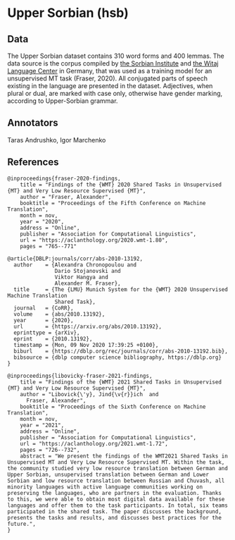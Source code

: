 # Upper Sorbian (hsb)

## Data
The Upper Sorbian dataset contains 310 word forms and 400 lemmas. The data source is the corpus compiled by [the Sorbian Institute](https://www.serbski-institut.de/en/Institute/) and [the Witaj Language Center](https://www.witaj-sprachzentrum.de/) in Germany, that was used as a training model for an unsupervised MT task (Fraser, 2020). All conjugated parts of speech existing in the language are presented in the dataset. Adjectives, when plural or dual, are marked with case only, otherwise have gender marking, according to Upper-Sorbian grammar.

## Annotators
Taras Andrushko, Igor Marchenko



## References
```
@inproceedings{fraser-2020-findings,
    title = "Findings of the {WMT} 2020 Shared Tasks in Unsupervised {MT} and Very Low Resource Supervised {MT}",
    author = "Fraser, Alexander",
    booktitle = "Proceedings of the Fifth Conference on Machine Translation",
    month = nov,
    year = "2020",
    address = "Online",
    publisher = "Association for Computational Linguistics",
    url = "https://aclanthology.org/2020.wmt-1.80",
    pages = "765--771"
    
@article{DBLP:journals/corr/abs-2010-13192,
  author    = {Alexandra Chronopoulou and
               Dario Stojanovski and
               Viktor Hangya and
               Alexander M. Fraser},
  title     = {The {LMU} Munich System for the {WMT} 2020 Unsupervised Machine Translation
               Shared Task},
  journal   = {CoRR},
  volume    = {abs/2010.13192},
  year      = {2020},
  url       = {https://arxiv.org/abs/2010.13192},
  eprinttype = {arXiv},
  eprint    = {2010.13192},
  timestamp = {Mon, 09 Nov 2020 17:39:25 +0100},
  biburl    = {https://dblp.org/rec/journals/corr/abs-2010-13192.bib},
  bibsource = {dblp computer science bibliography, https://dblp.org}
}

@inproceedings{libovicky-fraser-2021-findings,
    title = "Findings of the {WMT} 2021 Shared Tasks in Unsupervised {MT} and Very Low Resource Supervised {MT}",
    author = "Libovick{\'y}, Jind{\v{r}}ich  and
      Fraser, Alexander",
    booktitle = "Proceedings of the Sixth Conference on Machine Translation",
    month = nov,
    year = "2021",
    address = "Online",
    publisher = "Association for Computational Linguistics",
    url = "https://aclanthology.org/2021.wmt-1.72",
    pages = "726--732",
    abstract = "We present the findings of the WMT2021 Shared Tasks in Unsupervised MT and Very Low Resource Supervised MT. Within the task, the community studied very low resource translation between German and Upper Sorbian, unsupervised translation between German and Lower Sorbian and low resource translation between Russian and Chuvash, all minority languages with active language communities working on preserving the languages, who are partners in the evaluation. Thanks to this, we were able to obtain most digital data available for these languages and offer them to the task participants. In total, six teams participated in the shared task. The paper discusses the background, presents the tasks and results, and discusses best practices for the future.",
}
```
